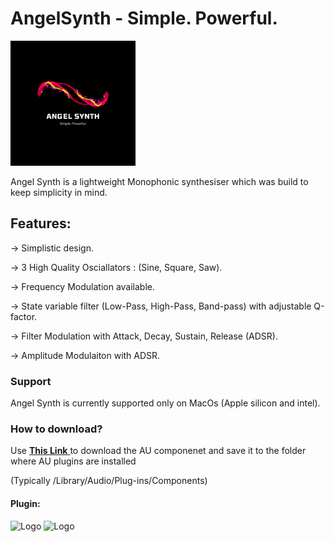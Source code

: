 # AngelSynth - Simple. Powerful.

<img src="https://github.com/shutstart/angelSynth/blob/master/Source/Angel%20Synth.png" alt="Logo" width="200"/>

Angel Synth is a lightweight Monophonic synthesiser which was build to keep simplicity in mind.

## Features:
-> Simplistic design.

-> 3 High Quality Osciallators : (Sine, Square, Saw).

-> Frequency Modulation available.

-> State variable filter (Low-Pass, High-Pass, Band-pass) with adjustable Q-factor.

-> Filter Modulation with Attack, Decay, Sustain, Release (ADSR).

-> Amplitude Modulaiton with ADSR.

### Support
Angel Synth is currently supported only on MacOs (Apple silicon and intel).

### How to download?
Use <a href = "https://drive.google.com/drive/folders/1e-PWcoWgZxzCWzksKvNORnVGtAd-tVVo?usp=sharing"> <b>This Link</b> </a> to download the AU componenet and save it to the folder where AU plugins are installed

(Typically /Library/Audio/Plug-ins/Components)


#### Plugin:

<img src="https://ik.imagekit.io/shutstart/Standalone_6wLIThXqo.png" alt="Logo" width="200"/>

<img src="https://ik.imagekit.io/shutstart/Plugin_R95t4h5Nn.png" alt="Logo" width="200"/>
